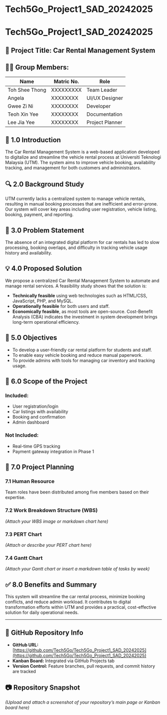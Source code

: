 # Tech5Go_Project1_SAD_20242025
# Tech5Go_Project1_SAD_20242025

## 📌 Project Title: Car Rental Management System

## 🧑‍💻 Group Members:
| Name            | Matric No. | Role             |
|-----------------|------------|------------------|
| Toh Shee Thong  | XXXXXXXXX  | Team Leader      |
| Angela          | XXXXXXXX   | UI/UX Designer   |
| Gwee Zi Ni      | XXXXXXXX   | Developer        |
| Teoh Xin Yee    | XXXXXXXX   | Documentation    |
| Lee Jia Yee     | XXXXXXXX   | Project Planner  |

## 📖 1.0 Introduction
The Car Rental Management System is a web-based application developed to digitalize and streamline the vehicle rental process at Universiti Teknologi Malaysia (UTM). The system aims to improve vehicle booking, availability tracking, and management for both customers and administrators.

## 🔍 2.0 Background Study
UTM currently lacks a centralized system to manage vehicle rentals, resulting in manual booking processes that are inefficient and error-prone. Our system will cover key areas including user registration, vehicle listing, booking, payment, and reporting.

## 🚨 3.0 Problem Statement
The absence of an integrated digital platform for car rentals has led to slow processing, booking overlaps, and difficulty in tracking vehicle usage history and availability.

## 💡 4.0 Proposed Solution
We propose a centralized Car Rental Management System to automate and manage rental services. A feasibility study shows that the solution is:
- **Technically feasible** using web technologies such as HTML/CSS, JavaScript, PHP, and MySQL.
- **Operationally feasible** for both users and staff.
- **Economically feasible**, as most tools are open-source.
Cost-Benefit Analysis (CBA) indicates the investment in system development brings long-term operational efficiency.

## 🎯 5.0 Objectives
- To develop a user-friendly car rental platform for students and staff.
- To enable easy vehicle booking and reduce manual paperwork.
- To provide admins with tools for managing car inventory and tracking usage.

## 📌 6.0 Scope of the Project
### Included:
- User registration/login
- Car listings with availability
- Booking and confirmation
- Admin dashboard

### Not Included:
- Real-time GPS tracking
- Payment gateway integration in Phase 1

## 📆 7.0 Project Planning

### 7.1 Human Resource
Team roles have been distributed among five members based on their expertise.

### 7.2 Work Breakdown Structure (WBS)
*(Attach your WBS image or markdown chart here)*

### 7.3 PERT Chart
*(Attach or describe your PERT chart here)*

### 7.4 Gantt Chart
*(Attach your Gantt chart or insert a markdown table of tasks by week)*

## ✅ 8.0 Benefits and Summary
This system will streamline the car rental process, minimize booking conflicts, and reduce admin workload. It contributes to digital transformation efforts within UTM and provides a practical, cost-effective solution for daily operational needs.

---

## 🔗 GitHub Repository Info
- **GitHub URL:** [https://github.com/Tech5Go/Tech5Go_Project1_SAD_20242025](https://github.com/Tech5Go/Tech5Go_Project1_SAD_20242025)
- **Kanban Board:** Integrated via GitHub Projects tab
- **Version Control:** Feature branches, pull requests, and commit history are tracked

## 📷 Repository Snapshot
*(Upload and attach a screenshot of your repository’s main page or Kanban board here)*

